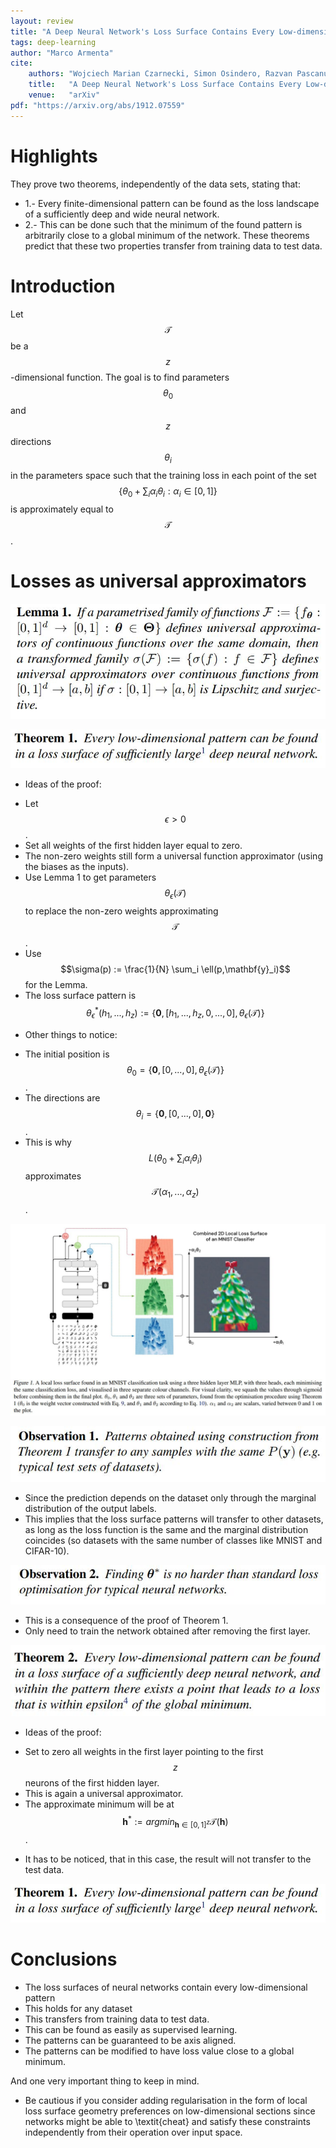 ```yaml
---
layout: review
title: "A Deep Neural Network's Loss Surface Contains Every Low-dimensional Pattern"
tags: deep-learning 
author: "Marco Armenta"
cite:
    authors: "Wojciech Marian Czarnecki, Simon Osindero, Razvan Pascanu, Max Jaderberg"
    title:   "A Deep Neural Network's Loss Surface Contains Every Low-dimensional Pattern"
    venue:   "arXiv"
pdf: "https://arxiv.org/abs/1912.07559"
---
```


# Highlights
They prove two theorems, independently of the data sets, stating that:
- 1.- Every finite-dimensional pattern can be found as the loss landscape of a sufficiently deep and wide neural network.
- 2.- This can be done such that the minimum of the found pattern is arbitrarily close to a global minimum of the network.
These theorems predict that these two properties transfer from training data to test data.

# Introduction

Let $$\mathcal{T}$$ be a $$z$$-dimensional function. The goal is to find parameters $$\theta_0$$ and $$z$$ directions $$\theta_i$$ in the parameters space such that the training loss in each point of the set $$ \{ \theta_0 + \sum_i \alpha_i \theta_i : \alpha_i \in [0,1] \} $$ is approximately equal to $$\mathcal{T}$$.

# Losses as universal approximators

![](/article/images/Patterns-loss-landscape/sc01.jpg)

![](/article/images/Patterns-loss-landscape/sc02.jpg)

* Ideas of the proof:
- Let $$\epsilon >0$$.
- Set all weights of the first hidden layer equal to zero.
- The non-zero weights still form a universal function approximator (using the biases as the inputs).
- Use Lemma 1 to get parameters $$\theta_\epsilon (\mathcal{T})$$ to replace the non-zero weights approximating $$\mathcal{T}$$.
- Use $$\sigma(p) := \frac{1}{N} \sum_i \ell(p,\mathbf{y}_i)$$ for the Lemma.
- The loss surface pattern is $$ \theta_\epsilon^*(h_1,...,h_z) := \{ \mathbf{0}, [h_1,...,h_z,0,...,0], \theta_\epsilon (\mathcal{T}) \} $$

* Other things to notice:
- The initial position is $$\theta_0 = \{ \mathbf{0}, [0,...,0], \theta_\epsilon (\mathcal{T}) \} $$.
- The directions are $$\theta_i = \{ \mathbf{0}, [0,...,0], \mathbf{0} \} $$.
- This is why $$L(\theta_0 + \sum_i \alpha_i \theta_i)$$ approximates $$\mathcal{T}(\alpha_1,...,\alpha_z)$$.

![](/article/images/Patterns-loss-landscape/sc03.jpg)

![](/article/images/Patterns-loss-landscape/ob1.jpg)
- Since the prediction depends on the dataset only through the marginal distribution of the output labels.
- This implies that the loss surface patterns will transfer to other datasets, as long as the loss function is the same and the marginal distribution coincides (so datasets with the same number of classes like MNIST and CIFAR-10).

![](/article/images/Patterns-loss-landscape/ob2.jpg)
- This is a consequence of the proof of Theorem 1.
- Only need to train the network obtained after removing the first layer.

![](/article/images/Patterns-loss-landscape/thm2.jpg)

* Ideas of the proof:
- Set to zero all weights in the first layer pointing to the first $$z$$ neurons of the first hidden layer.
- This is again a universal approximator.
- The approximate minimum will be at $$ \mathbf{h}^* := argmin_{\mathbf{h} \in [0,1]^z} \mathcal{T}(\mathbf{h})$$.

* It has to be noticed, that in this case, the result will not transfer to the test data.

![](/article/images/Patterns-loss-landscape/sc02.jpg)

# Conclusions

* The loss surfaces of neural networks contain every low-dimensional pattern
* This holds for any dataset
* This transfers from training data to test data.
* This can be found as easily as supervised learning.
* The patterns can be guaranteed to be axis aligned.
* The patterns can be modified to have loss value close to a global minimum.

And one very important thing to keep in mind.

* Be cautious if you consider adding regularisation in the form of local loss surface geometry preferences on low-dimensional sections since networks might be able to \textit{cheat} and satisfy these constraints independently from their operation over input space.


